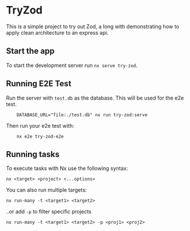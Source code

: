 # TryZod
This is a simple project to try out Zod, a long with demonstrating how to apply clean architecture to an express api.

## Start the app

To start the development server run `nx serve try-zod`.


## Running E2E Test
Run the server with `test.db` as the database. This will be used for the e2e test.
```
    DATABASE_URL="file:./test.db" nx run try-zod:serve
```
Then run your e2e test with:
```
    nx e2e try-zod-e2e
```

## Running tasks

To execute tasks with Nx use the following syntax:

```
nx <target> <project> <...options>
```

You can also run multiple targets:

```
nx run-many -t <target1> <target2>
```

..or add `-p` to filter specific projects

```
nx run-many -t <target1> <target2> -p <proj1> <proj2>
```

